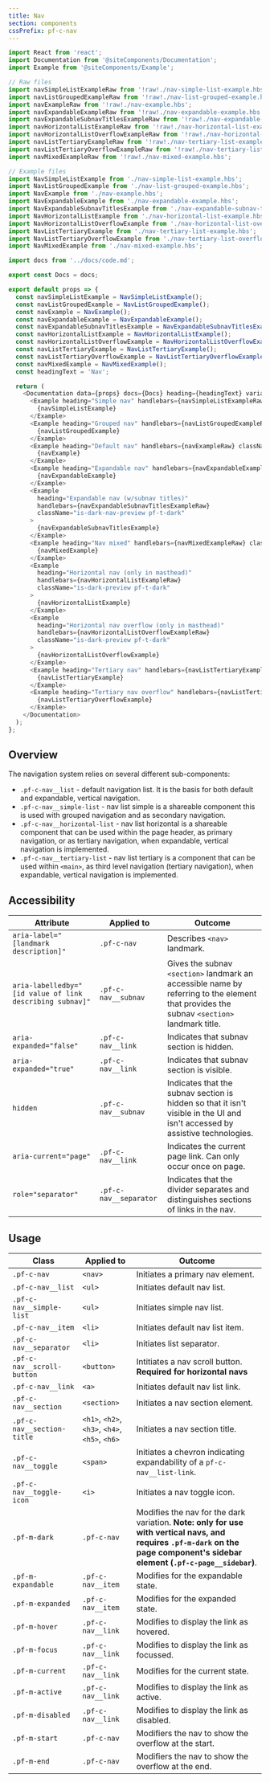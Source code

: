 ```yaml
---
title: Nav
section: components
cssPrefix: pf-c-nav
---
```


```js
import React from 'react';
import Documentation from '@siteComponents/Documentation';
import Example from '@siteComponents/Example';

// Raw files
import navSimpleListExampleRaw from '!raw!./nav-simple-list-example.hbs';
import navListGroupedExampleRaw from '!raw!./nav-list-grouped-example.hbs';
import navExampleRaw from '!raw!./nav-example.hbs';
import navExpandableExampleRaw from '!raw!./nav-expandable-example.hbs';
import navExpandableSubnavTitlesExampleRaw from '!raw!./nav-expandable-subnav-titles-example.hbs';
import navHorizontalListExampleRaw from '!raw!./nav-horizontal-list-example.hbs';
import navHorizontalListOverflowExampleRaw from '!raw!./nav-horizontal-list-overflow-example.hbs';
import navListTertiaryExampleRaw from '!raw!./nav-tertiary-list-example.hbs';
import navListTertiaryOverflowExampleRaw from '!raw!./nav-tertiary-list-overflow-example.hbs';
import navMixedExampleRaw from '!raw!./nav-mixed-example.hbs';

// Example files
import NavSimpleListExample from './nav-simple-list-example.hbs';
import NavListGroupedExample from './nav-list-grouped-example.hbs';
import NavExample from './nav-example.hbs';
import NavExpandableExample from './nav-expandable-example.hbs';
import NavExpandableSubnavTitlesExample from './nav-expandable-subnav-titles-example.hbs';
import NavHorizontalListExample from './nav-horizontal-list-example.hbs';
import NavHorizontalListOverflowExample from './nav-horizontal-list-overflow-example.hbs';
import NavListTertiaryExample from './nav-tertiary-list-example.hbs';
import NavListTertiaryOverflowExample from './nav-tertiary-list-overflow-example.hbs';
import NavMixedExample from './nav-mixed-example.hbs';

import docs from '../docs/code.md';

export const Docs = docs;

export default props => {
  const navSimpleListExample = NavSimpleListExample();
  const navListGroupedExample = NavListGroupedExample();
  const navExample = NavExample();
  const navExpandableExample = NavExpandableExample();
  const navExpandableSubnavTitlesExample = NavExpandableSubnavTitlesExample();
  const navHorizontalListExample = NavHorizontalListExample();
  const navHorizontalListOverflowExample = NavHorizontalListOverflowExample();
  const navListTertiaryExample = NavListTertiaryExample();
  const navListTertiaryOverflowExample = NavListTertiaryOverflowExample();
  const navMixedExample = NavMixedExample();
  const headingText = 'Nav';

  return (
    <Documentation data={props} docs={Docs} heading={headingText} variablesRoot={variablesRoot}>
      <Example heading="Simple nav" handlebars={navSimpleListExampleRaw} className="is-dark-nav-preview pf-t-dark">
        {navSimpleListExample}
      </Example>
      <Example heading="Grouped nav" handlebars={navListGroupedExampleRaw} className="is-dark-nav-preview pf-t-dark">
        {navListGroupedExample}
      </Example>
      <Example heading="Default nav" handlebars={navExampleRaw} className="is-dark-nav-preview pf-t-dark">
        {navExample}
      </Example>
      <Example heading="Expandable nav" handlebars={navExpandableExampleRaw} className="is-dark-nav-preview pf-t-dark">
        {navExpandableExample}
      </Example>
      <Example
        heading="Expandable nav (w/subnav titles)"
        handlebars={navExpandableSubnavTitlesExampleRaw}
        className="is-dark-nav-preview pf-t-dark"
      >
        {navExpandableSubnavTitlesExample}
      </Example>
      <Example heading="Nav mixed" handlebars={navMixedExampleRaw} className="is-dark-nav-preview pf-t-dark">
        {navMixedExample}
      </Example>
      <Example
        heading="Horizontal nav (only in masthead)"
        handlebars={navHorizontalListExampleRaw}
        className="is-dark-preview pf-t-dark"
      >
        {navHorizontalListExample}
      </Example>
      <Example
        heading="Horizontal nav overflow (only in masthead)"
        handlebars={navHorizontalListOverflowExampleRaw}
        className="is-dark-preview pf-t-dark"
      >
        {navHorizontalListOverflowExample}
      </Example>
      <Example heading="Tertiary nav" handlebars={navListTertiaryExampleRaw}>
        {navListTertiaryExample}
      </Example>
      <Example heading="Tertiary nav overflow" handlebars={navListTertiaryOverflowExampleRaw}>
        {navListTertiaryOverflowExample}
      </Example>
    </Documentation>
  );
};
```

## Overview

The navigation system relies on several different sub-components:

* `.pf-c-nav__list` - default navigation list. It is the basis for both default and expandable, vertical navigation.
* `.pf-c-nav__simple-list` - nav list simple is a shareable component this is used with grouped navigation and as secondary navigation.
* `.pf-c-nav__horizontal-list` - nav list horizontal is a shareable component that can be used within the page header, as primary navigation, or as tertiary navigation, when expandable, vertical navigation is implemented.
* `.pf-c-nav__tertiary-list` - nav list tertiary is a component that can be used within `<main>`, as third level navigation (tertiary navigation), when expandable, vertical navigation is implemented.

## Accessibility

| Attribute | Applied to | Outcome |
| -- | -- | -- |
| `aria-label="[landmark description]"` | `.pf-c-nav` |  Describes `<nav>` landmark. |
| `aria-labelledby="[id value of link describing subnav]"` | `.pf-c-nav__subnav` |  Gives the subnav `<section>` landmark an accessible name by referring to the element that provides the subnav `<section>` landmark title. |
| `aria-expanded="false"` | `.pf-c-nav__link` |  Indicates that subnav section is hidden. |
| `aria-expanded="true"` | `.pf-c-nav__link` |  Indicates that subnav section is visible. |
| `hidden` | `.pf-c-nav__subnav` |  Indicates that the subnav section is hidden so that it isn't visible in the UI and isn't accessed by assistive technologies. |
| `aria-current="page"` | `.pf-c-nav__link` |  Indicates the current page link. Can only occur once on page. |
| `role="separator"` | `.pf-c-nav__separator` |  Indicates that the divider separates and distinguishes sections of links in the nav. |


## Usage

| Class | Applied to | Outcome |
| -- | -- | -- |
| `.pf-c-nav` | `<nav>` | Initiates a primary nav element. |
| `.pf-c-nav__list` | `<ul>` | Initiates default nav list. |
| `.pf-c-nav__simple-list` | `<ul>` | Initiates simple nav list. |
| `.pf-c-nav__item` | `<li>` | Initiates default nav list item. |
| `.pf-c-nav__separator` | `<li>` | Initiates list separator. |
| `.pf-c-nav__scroll-button` | `<button>` | Intitiates a nav scroll button. **Required for horizontal navs** |
| `.pf-c-nav__link` | `<a>` | Initiates default nav list link. |
| `.pf-c-nav__section` | `<section>` | Initiates a nav section element. |
| `.pf-c-nav__section-title` | `<h1>`, `<h2>`, `<h3>`, `<h4>`, `<h5>`, `<h6>` | Initiates a nav section title. |
| `.pf-c-nav__toggle` | `<span>` | Initiates a chevron indicating expandability of a `pf-c-nav__list-link`. |
| `.pf-c-nav__toggle-icon` | `<i>` | Initiates a nav toggle icon. |
| `.pf-m-dark` | `.pf-c-nav` | Modifies the nav for the dark variation. **Note: only for use with vertical navs, and requires `.pf-m-dark` on the page component's sidebar element (`.pf-c-page__sidebar`)**. |
| `.pf-m-expandable` | `.pf-c-nav__item` | Modifies for the expandable state. |
| `.pf-m-expanded` | `.pf-c-nav__item` | Modifies for the expanded state. |
| `.pf-m-hover` | `.pf-c-nav__link` | Modifies to display the link as hovered. |
| `.pf-m-focus` | `.pf-c-nav__link` | Modifies to display the link as focussed. |
| `.pf-m-current` | `.pf-c-nav__link` | Modifies for the current state. |
| `.pf-m-active` | `.pf-c-nav__link` | Modifies to display the link as active. |
| `.pf-m-disabled` | `.pf-c-nav__link` | Modifies to display the link as disabled. |
| `.pf-m-start` | `.pf-c-nav` | Modifiers the nav to show the overflow at the start. |
| `.pf-m-end` | `.pf-c-nav` | Modifiers the nav to show the overflow at the end. |
